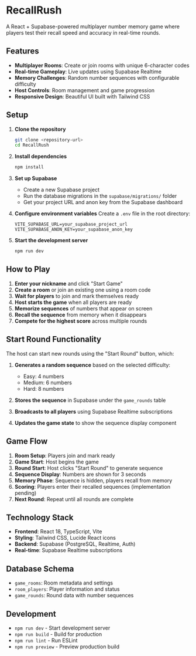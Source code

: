 # RecallRush

A React + Supabase-powered multiplayer number memory game where players test their recall speed and accuracy in real-time rounds.

## Features

- **Multiplayer Rooms**: Create or join rooms with unique 6-character codes
- **Real-time Gameplay**: Live updates using Supabase Realtime
- **Memory Challenges**: Random number sequences with configurable difficulty
- **Host Controls**: Room management and game progression
- **Responsive Design**: Beautiful UI built with Tailwind CSS

## Setup

1. **Clone the repository**
   ```bash
   git clone <repository-url>
   cd RecallRush
   ```

2. **Install dependencies**
   ```bash
   npm install
   ```

3. **Set up Supabase**
   - Create a new Supabase project
   - Run the database migrations in the `supabase/migrations/` folder
   - Get your project URL and anon key from the Supabase dashboard

4. **Configure environment variables**
   Create a `.env` file in the root directory:
   ```
   VITE_SUPABASE_URL=your_supabase_project_url
   VITE_SUPABASE_ANON_KEY=your_supabase_anon_key
   ```

5. **Start the development server**
   ```bash
   npm run dev
   ```

## How to Play

1. **Enter your nickname** and click "Start Game"
2. **Create a room** or join an existing one using a room code
3. **Wait for players** to join and mark themselves ready
4. **Host starts the game** when all players are ready
5. **Memorize sequences** of numbers that appear on screen
6. **Recall the sequence** from memory when it disappears
7. **Compete for the highest score** across multiple rounds

## Start Round Functionality

The host can start new rounds using the "Start Round" button, which:

1. **Generates a random sequence** based on the selected difficulty:
   - Easy: 4 numbers
   - Medium: 6 numbers  
   - Hard: 8 numbers

2. **Stores the sequence** in Supabase under the `game_rounds` table

3. **Broadcasts to all players** using Supabase Realtime subscriptions

4. **Updates the game state** to show the sequence display component

## Game Flow

1. **Room Setup**: Players join and mark ready
2. **Game Start**: Host begins the game
3. **Round Start**: Host clicks "Start Round" to generate sequence
4. **Sequence Display**: Numbers are shown for 3 seconds
5. **Memory Phase**: Sequence is hidden, players recall from memory
6. **Scoring**: Players enter their recalled sequences (implementation pending)
7. **Next Round**: Repeat until all rounds are complete

## Technology Stack

- **Frontend**: React 18, TypeScript, Vite
- **Styling**: Tailwind CSS, Lucide React icons
- **Backend**: Supabase (PostgreSQL, Realtime, Auth)
- **Real-time**: Supabase Realtime subscriptions

## Database Schema

- `game_rooms`: Room metadata and settings
- `room_players`: Player information and status
- `game_rounds`: Round data with number sequences

## Development

- `npm run dev` - Start development server
- `npm run build` - Build for production
- `npm run lint` - Run ESLint
- `npm run preview` - Preview production build 